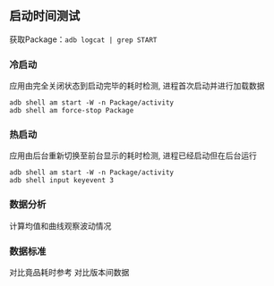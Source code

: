 ## 启动时间测试
获取Package：`adb logcat | grep START`

### 冷启动
应用由完全关闭状态到启动完毕的耗时检测, 进程首次启动并进行加载数据
```
adb shell am start -W -n Package/activity
adb shell am force-stop Package
```

### 热启动
应用由后台重新切换至前台显示的耗时检测, 进程已经启动但在后台运行
```
adb shell am start -W -n Package/activity
adb shell input keyevent 3 
```

### 数据分析
计算均值和曲线观察波动情况

### 数据标准
对比竟品耗时参考
对比版本间数据